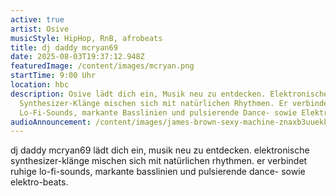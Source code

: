 ```yaml
---
active: true
artist: Osive
musicStyle: HipHop, RnB, afrobeats
title: dj daddy mcryan69
date: 2025-08-03T19:37:12.948Z
featuredImage: /content/images/mcryan.png
startTime: 9:00 Uhr
location: hbc
description: Osive lädt dich ein, Musik neu zu entdecken. Elektronische
  Synthesizer-Klänge mischen sich mit natürlichen Rhythmen. Er verbindet ruhige
  Lo-Fi-Sounds, markante Basslinien und pulsierende Dance- sowie Elektro-Beats.
audioAnnouncement: /content/images/james-brown-sexy-machine-znaxb3uuekk-.mp3
---
```

dj daddy mcryan69 lädt dich ein, musik neu zu entdecken. elektronische synthesizer-klänge mischen sich mit natürlichen rhythmen. er verbindet ruhige lo-fi-sounds, markante basslinien und pulsierende dance- sowie elektro-beats.